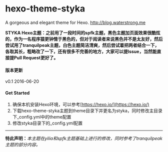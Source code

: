 # hexo-theme-styka
A gorgeous and elegant theme for Hexo. http://blog.waterstrong.me

**STYKA Hexo主题：之前用了一段时间的spfk主题，黑色主题加页面效果很酷炫的，作为一名程序猿更钟情于黑色的，但对于阅读者来说黑色并不是太友好，然后尝试用了tranquilpeak主题，白色主题简洁清爽，然后尝试着把两者结合一下，各取其长，粗略改了一下，还有很多不完善的地方，大家可以提Issue，当然能直接提Pull Request更好了。**

#### 版本更新
v0.1 2016-06-20


#### Get Started
1. 确保本机安装Hexo环境，可以参考[https://hexo.io/](https://hexo.io/)
2. 下载hexo-theme-styka主题到theme目录下并更名为styka，同时修改主目录下_config.yml中的theme配置
3. 修改styka目录下的_config.yml配置


----
**特此声明：**_本主题在yilia和spfk主题基础上进行的修改，同时参考了tranquilpeak主题的部分内容。_

